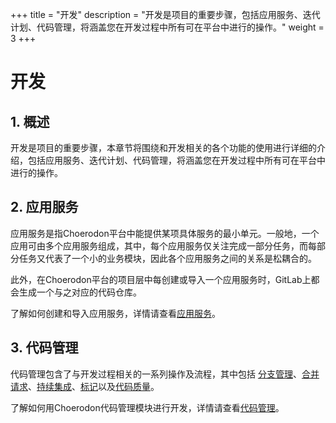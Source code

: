 +++
title = "开发"
description = "开发是项目的重要步骤，包括应用服务、迭代计划、代码管理，将涵盖您在开发过程中所有可在平台中进行的操作。"
weight = 3
+++

# 开发

## 1. 概述

开发是项目的重要步骤，本章节将围绕和开发相关的各个功能的使用进行详细的介绍，包括应用服务、迭代计划、代码管理，将涵盖您在开发过程中所有可在平台中进行的操作。

## 2. 应用服务

应用服务是指Choerodon平台中能提供某项具体服务的最小单元。一般地，一个应用可由多个应用服务组成，其中，每个应用服务仅关注完成一部分任务，而每部分任务又代表了一个小的业务模块，因此各个应用服务之间的关系是松耦合的。

此外，在Choerodon平台的项目层中每创建或导入一个应用服务时，GitLab上都会生成一个与之对应的代码仓库。

了解如何创建和导入应用服务，详情请查看[应用服务](./application-service)。

## 3. 代码管理

代码管理包含了与开发过程相关的一系列操作及流程，其中包括 [分支管理](./code-manage/manage-branch)、[合并请求](./code-manage/merge-request)、[持续集成](./code-manage/integration)、[标记](./code-manage/sign)以及[代码质量](./code-manage/code-quality)。

了解如何用Choerodon代码管理模块进行开发，详情请查看[代码管理](./code-manage)。
 